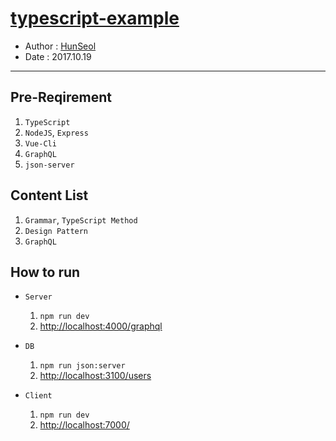 # [typescript-example](https://github.com/Seolhun/typescript-example/)
- Author : [HunSeol](https://github.com/Seolhun)
- Date : 2017.10.19
---
## Pre-Reqirement
1. `TypeScript`
2. `NodeJS`, `Express`
3. `Vue-Cli`
4. `GraphQL`
5. `json-server`

## Content List
1. `Grammar`, `TypeScript Method`
2. `Design Pattern`
3. `GraphQL`

## How to run
- `Server`
  1. `npm run dev`
  2. [http://localhost:4000/graphql](http://localhost:4000/graphql)

- `DB`
  1. `npm run json:server`
  2. [http://localhost:3100/users](http://localhost:3100/users)

- `Client`
  1. `npm run dev`
  2. [http://localhost:7000/](http://localhost:7000/)
  
<!-- 2. `Design Pattern`
  - Here are the implementations of the following design patterns in TypeScript:
  ### Creational ###
  * [Singleton](https://github.com/Seolhun/typescript-example/tree/master/example/pattern/creational/)
  * [Abstract Factory](https://github.com/Seolhun/typescript-example/tree/master/example/pattern/creational/)
  * [Factory Method](https://github.com/Seolhun/typescript-example/tree/master/example/pattern/creational/)
  * [Builder](https://github.com/Seolhun/typescript-example/tree/master/example/pattern/creational/)
  * [Prototype](https://github.com/Seolhun/typescript-example/tree/master/example/pattern/creational/)

  ### Structural Patterns ###
  * [Adapter](https://github.com/Seolhun/typescript-example/tree/master/example/pattern/structural/)
  * [Bridge](https://github.com/Seolhun/typescript-example/tree/master/example/pattern/structural/)
  * [Composite](https://github.com/Seolhun/typescript-example/tree/master/example/pattern/structural/)
  * [Decorator](https://github.com/Seolhun/typescript-example/tree/master/example/pattern/structural/)
  * [Facade](https://github.com/Seolhun/typescript-example/tree/master/example/pattern/structural/)
  * [Flyweight](https://github.com/Seolhun/typescript-example/tree/master/example/pattern/structural/)
  * [Proxy](https://github.com/Seolhun/typescript-example/tree/master/example/pattern/structural/)

  ### Behavioral Patterns ###
  * [Chain of Responsibility](https://github.com/Seolhun/typescript-example/tree/master/example/pattern/behavioral/)
  * [Command](https://github.com/Seolhun/typescript-example/tree/master/example/pattern/behavioral/)
  * [Interpreter](https://github.com/Seolhun/typescript-example/tree/master/example/pattern/behavioral/)
  * [Iterator](https://github.com/Seolhun/typescript-example/tree/master/example/pattern/behavioral/)
  * [Mediator](https://github.com/Seolhun/typescript-example/tree/master/example/pattern/behavioral/)
  * [Memento](https://github.com/Seolhun/typescript-example/tree/master/example/pattern/behavioral/)
  * [Observer](https://github.com/Seolhun/typescript-example/tree/master/example/pattern/behavioral/)
  * [State](https://github.com/Seolhun/typescript-example/tree/master/example/pattern/behavioral/)
  * [Strategy](https://github.com/Seolhun/typescript-example/tree/master/example/pattern/behavioral/)
  * [Template Method](https://github.com/Seolhun/typescript-example/tree/master/example/pattern/behavioral/)
  * [Visitor](https://github.com/Seolhun/typescript-example/tree/master/example/pattern/behavioral/) -->

